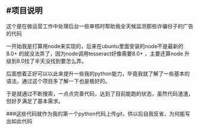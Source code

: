 #项目说明
---
这个是在做运营工作中处理后台一些审核时帮助我全天候监测那些诈骗份子的广告的代码

一开始我是打算用node来实现的，后来在ubuntu里面安装的node不是最新的8.0+ 的就没法弄了，因为node调用tesseract好像需要8.0+ ，主要还算node 升级到8.0找了半天没找到要怎么弄。

后面想着正好可以以此来提升一些我的python能力，毕竟我就了解了一些基本的语法，通过这个项目多了解一下也是极好的。

于是就通过不断搜索，一点点完善代码，达到了目前能跑的状态，虽然代码渣渣，但好歹满足了基本需求。


###这些代码就作为我的第一个python代码上传git，供以后自我反省，为何能写出如此代码
